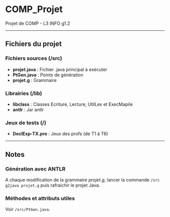 # COMP_Projet
Projet de COMP - L3 INFO g1.2

---

## Fichiers du projet

### Fichiers sources (/src)
* **projet.java** : Fichier .java principal à exécuter
* **PtGen.java** : Points de génération
* **projet.g** : Grammaire

### Librairies (/lib)
* **libclass** : Classes Ecriture, Lecture, UtilLex et ExecMapile
* **antlr** : Jar antlr

### Jeux de tests (/)
* **DeclExp-TX.pro** : Jeux des profs (de T1 à T6)

---

## Notes

### Génération avec ANTLR
A chaque modification de la grammaire *projet.g*, lancer la commande `/src g2java projet.g` puis rafraichir le projet Java.

### Méthodes et attributs utiles
Voir `/src/PtGen.java`.
